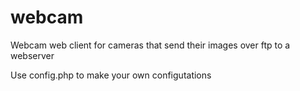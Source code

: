 # webcam
Webcam web client for cameras that send their images over ftp to a webserver

Use config.php to make your own configutations 
